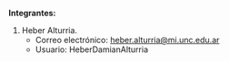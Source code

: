 **Integrantes:**

1. Heber Alturria.
   - Correo electrónico: heber.alturria@mi.unc.edu.ar
   - Usuario: HeberDamianAlturria